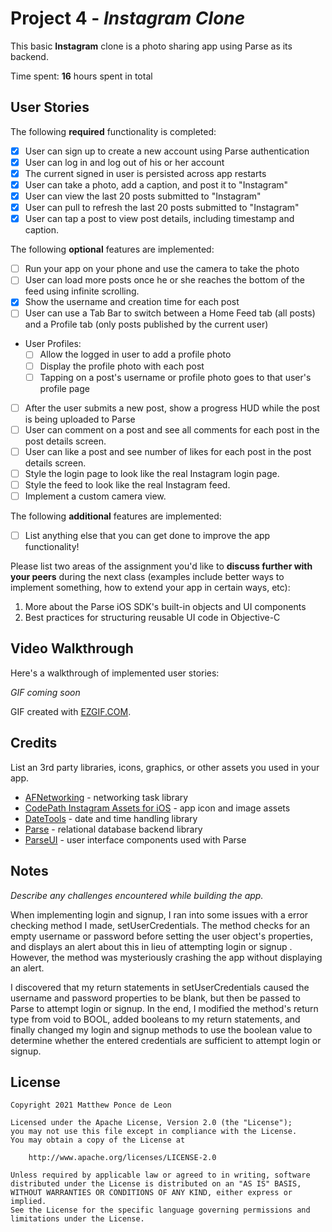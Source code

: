 # Project 4 - *Instagram Clone*

This basic **Instagram** clone is a photo sharing app using Parse as its backend.

Time spent: **16** hours spent in total

## User Stories

The following **required** functionality is completed:

- [x] User can sign up to create a new account using Parse authentication
- [x] User can log in and log out of his or her account
- [x] The current signed in user is persisted across app restarts
- [x] User can take a photo, add a caption, and post it to "Instagram"
- [x] User can view the last 20 posts submitted to "Instagram"
- [x] User can pull to refresh the last 20 posts submitted to "Instagram"
- [x] User can tap a post to view post details, including timestamp and caption.

The following **optional** features are implemented:

- [ ] Run your app on your phone and use the camera to take the photo
- [ ] User can load more posts once he or she reaches the bottom of the feed using infinite scrolling.
- [x] Show the username and creation time for each post
- [ ] User can use a Tab Bar to switch between a Home Feed tab (all posts) and a Profile tab (only posts published by the current user)
- User Profiles:
  - [ ] Allow the logged in user to add a profile photo
  - [ ] Display the profile photo with each post
  - [ ] Tapping on a post's username or profile photo goes to that user's profile page
- [ ] After the user submits a new post, show a progress HUD while the post is being uploaded to Parse
- [ ] User can comment on a post and see all comments for each post in the post details screen.
- [ ] User can like a post and see number of likes for each post in the post details screen.
- [ ] Style the login page to look like the real Instagram login page.
- [ ] Style the feed to look like the real Instagram feed.
- [ ] Implement a custom camera view.

The following **additional** features are implemented:

- [ ] List anything else that you can get done to improve the app functionality!

Please list two areas of the assignment you'd like to **discuss further with your peers** during the next class (examples include better ways to implement something, how to extend your app in certain ways, etc):

1. More about the Parse iOS SDK's built-in objects and UI components
2. Best practices for structuring reusable UI code in Objective-C

## Video Walkthrough

Here's a walkthrough of implemented user stories:

*GIF coming soon*

GIF created with [EZGIF.COM](https://ezgif.com/video-to-gif).

## Credits

List an 3rd party libraries, icons, graphics, or other assets you used in your app.

- [AFNetworking](https://github.com/AFNetworking/AFNetworking) - networking task library
- [CodePath Instagram Assets for iOS](https://courses.codepath.org/course_files/ios_university_fast_track/assets/instagram_assets.zip) - app icon and image assets
- [DateTools](https://github.com/MatthewYork/DateTools) - date and time handling library
- [Parse](https://github.com/parse-community/Parse-SDK-iOS-OSX) - relational database backend library
- [ParseUI](https://cocoapods.org/pods/ParseUI) - user interface components used with Parse


## Notes

*Describe any challenges encountered while building the app.*

When implementing login and signup, I ran into some issues with a error checking method I made, setUserCredentials. The method checks for an empty username or password before setting the user object's properties, and displays an alert about this in lieu of attempting login or signup . However, the method was mysteriously crashing the app without displaying an alert.

I discovered that my return statements in setUserCredentials caused the username and password properties to be blank, but then be passed to Parse to attempt login or signup. In the end, I modified the method's return type from void to BOOL, added booleans to my return statements, and finally changed my login and signup methods to use the boolean value to determine whether the entered credentials are sufficient to attempt login or signup.

## License

    Copyright 2021 Matthew Ponce de Leon

    Licensed under the Apache License, Version 2.0 (the "License");
    you may not use this file except in compliance with the License.
    You may obtain a copy of the License at

        http://www.apache.org/licenses/LICENSE-2.0

    Unless required by applicable law or agreed to in writing, software
    distributed under the License is distributed on an "AS IS" BASIS,
    WITHOUT WARRANTIES OR CONDITIONS OF ANY KIND, either express or implied.
    See the License for the specific language governing permissions and
    limitations under the License.
